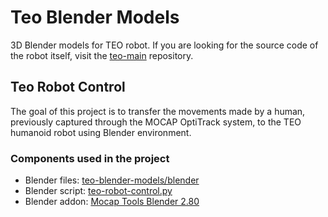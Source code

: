 # Teo Blender Models
3D Blender models for TEO robot. If you are looking for the source code of the robot itself, visit the [teo-main](https://github.com/roboticslab-uc3m/teo-main) repository.

## Teo Robot Control
The goal of this project is to transfer the movements made by a human, previously captured through the MOCAP OptiTrack system, to the TEO humanoid robot using Blender environment.

### Components used in the project 
- Blender files: [teo-blender-models/blender](https://github.com/roboticslab-uc3m/teo-blender-models/tree/master/blender)
- Blender script: [teo-robot-control.py](https://github.com/roboticslab-uc3m/teo-blender-models/blob/master/scripts/python/teo-robot-control.py)
- Blender addon: [Mocap Tools Blender 2.80](https://github.com/roboticslab-uc3m/mocap-tools/tree/master/blender)
